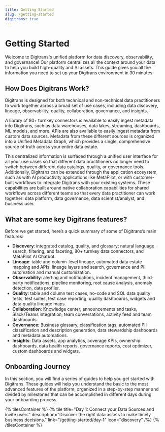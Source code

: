 ```yaml
---
title: Getting Started
slug: /getting-started
digitrans: true
---
```


# Getting Started

Welcome to Digitrans's unified platform for data discovery, observability, and governance! Our platform centralizes all 
the context around your data to help you build high-quality and AI assets. This guide gives you all the information you
need to set up your Digitrans environment in 30 minutes.

## How Does Digitrans Work?

Digitrans is designed for both technical and non-technical data practitioners to work together across a broad set of use cases,
including data discovery, lineage, observability, quality, collaboration, governance, and insights.

A library of 80+ turnkey connectors is available to easily ingest metadata into Digitrans, such as data warehouses, data lakes,
streaming, dashboards, ML models, and more. APIs are also available to easily ingest metadata from custom data sources. 
Metadata from these different sources is organized into a Unified Metadata Graph, which provides a single, comprehensive 
source of truth across your entire data estate. 

This centralized information is surfaced through a unified user interface for all your use cases so that different data
practitioners no longer need to switch between different data catalogs, quality, or governance tools. Additionally, 
Digitrans can be extended through the application ecosystem, such as with AI productivity applications like MetaPilot, 
or with customer-built workflows to integrate Digitrans with your existing systems. These capabilities are built around 
native collaboration capabilities for shared workflows across different teams so that every data practitioner can work 
together: data platform, data governance, data scientist/analyst, and business user.

## What are some key Digitrans features?

Before we get started, here’s a quick summary of some of Digitrans’s main features:

- **Discovery**: integrated catalog, quality, and glossary; natural language search, filtering, and faceting, 80+ turnkey data connectors, and MetaPilot AI Chatbot.
- **Lineage**: table and column-level lineage, automated data estate mapping and APIs, lineage layers and search, governance and PII automation and manual customization.
- **Observability**: alerting and notifications, incident management, third-party notifications, pipeline monitoring, root cause analysis, anomaly detection, data profiler.
- **Quality**: table and column test cases, no-code and SQL data quality tests, test suites, test case reporting, quality dashboards, widgets and data quality lineage maps.
- **Collaboration**: Knowledge center, announcements and tasks, Slack/Teams integration, team conversations, activity feed and team dashboards.
- **Governance**: Business glossary, classification tags, automated PII classification and description generation, data stewardship dashboards and metadata automations.
- **Insights**: Data assets, app analytics, coverage KPIs, ownership dashboards, data health reports, governance reports, cost optimizer, custom dashboards and widgets.

## Onboarding Journey

In this section, you will find a series of guides to help you get started with Digitrans. These guides will help you understand
the basic to the most advanced features of the platform, organized in a step-by-step manner and divided by milestones
that can be accomplished in different days during your onboarding process.

{% tilesContainer %}
{% tile
  title="Day 1: Connect your Data Sources and invite users"
  description="Discover the right data assets to make timely business decisions."
  link="/getting-started/day-1"
  icon="discovery"
/%}
{% /tilesContainer %}
